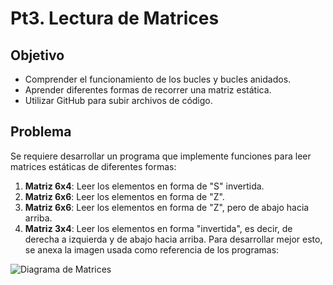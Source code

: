 # Pt3. Lectura de Matrices

## Objetivo

- Comprender el funcionamiento de los bucles y bucles anidados.
- Aprender diferentes formas de recorrer una matriz estática.
- Utilizar GitHub para subir archivos de código.

## Problema

Se requiere desarrollar un programa que implemente funciones para leer matrices estáticas de diferentes formas:

1. **Matriz 6x4**: Leer los elementos en forma de "S" invertida.
2. **Matriz 6x6**: Leer los elementos en forma de "Z".
3. **Matriz 6x6**: Leer los elementos en forma de "Z", pero de abajo hacia arriba.
4. **Matriz 3x4**: Leer los elementos en forma "invertida", es decir, de derecha a izquierda y de abajo hacia arriba.
Para desarrollar mejor esto, se anexa la imagen usada como referencia de los programas:

![Diagrama de Matrices](https://media.discordapp.net/attachments/748007888261349436/1274567457918681204/recorrido_matrices_page-0001.jpg?ex=66c2b8f2&is=66c16772&hm=75bd20352a0987e384e9eedf8a30d6b9a59150af8aabdcce435ccebc99a70a1b&=&format=webp&width=604&height=576)
